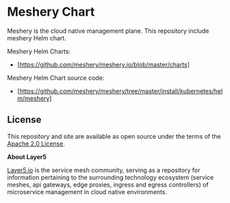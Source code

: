 # Meshery Chart

Meshery is the cloud native management plane. This repository include meshery Helm chart.

Meshery Helm Charts:

* [https://github.com/meshery/meshery.io/blob/master/charts]

Meshery Helm Chart source code:

* [https://github.com/meshery/meshery/tree/master/install/kubernetes/helm/meshery]

## License

This repository and site are available as open source under the terms of the [Apache 2.0 License](https://opensource.org/licenses/Apache-2.0).

**About Layer5**

[Layer5.io](https://layer5.io) is the service mesh community, serving as a repository for information pertaining to the surrounding technology ecosystem (service meshes, api gateways, edge proxies, ingress and egress controllers) of microservice management in cloud native environments.
